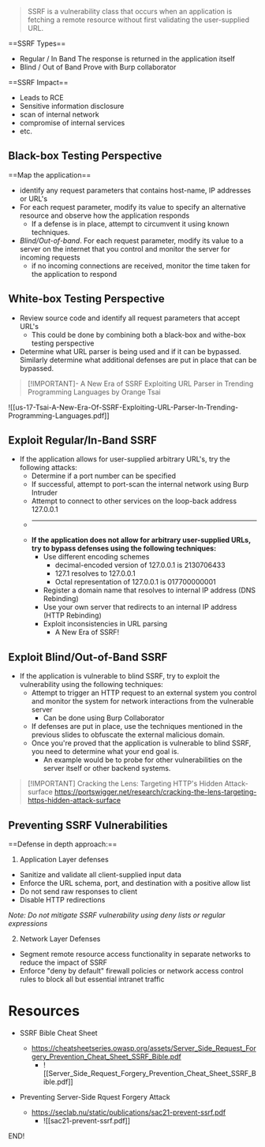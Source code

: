 >SSRF is a vulnerability class that occurs when an application is fetching a remote resource without first validating the user-supplied URL.

==SSRF Types==
* Regular / In Band
	The response is returned in the application itself
* Blind / Out of Band
	Prove with Burp collaborator

==SSRF Impact==
* Leads to RCE
* Sensitive information disclosure
* scan of internal network
* compromise of internal services
* etc.

## Black-box Testing Perspective
 
==Map the application==
* identify any request parameters that contains host-name,  IP addresses or URL's
* For each request parameter, modify its value to specify an alternative resource and observe how the application responds
	* If a defense is in place, attempt to circumvent it using known techniques.
* *Blind/Out-of-band*. For each request parameter, modify its value to a server on the internet that you control and monitor the server for incoming requests
	* if no incoming connections are received, monitor the time taken for the application to respond

## White-box Testing Perspective

* Review source code and identify all request parameters that accept URL's
	* This could be done by combining both a black-box and withe-box testing perspective
* Determine what URL parser is being used and if it can be bypassed. Similarly determine what additional defenses are put in place that can be bypassed.

> [!IMPORTANT]- A New Era of SSRF
> Exploiting URL Parser in Trending Programming Languages by Orange Tsai
> 
![[us-17-Tsai-A-New-Era-Of-SSRF-Exploiting-URL-Parser-In-Trending-Programming-Languages.pdf]]

## Exploit Regular/In-Band SSRF

* If the application allows for user-supplied arbitrary URL's, try the following attacks:
	+ Determine if a port number can be specified
	+ If successful, attempt to port-scan the internal network using Burp Intruder
	+ Attempt to connect to other services on the loop-back address 127.0.0.1
	+ --- 
	+ **If the application does not allow for arbitrary user-supplied URLs, try to bypass defenses using the following techniques:**
		+ Use different encoding schemes
			+ decimal-encoded version of 127.0.0.1 is 2130706433
			+ 127.1 resolves to 127.0.0.1
			+ Octal representation of 127.0.0.1 is 017700000001
		* Register a domain name that resolves to internal IP address (DNS Rebinding)
		* Use your own server that redirects to an internal IP address (HTTP Rebinding)
		* Exploit inconsistencies in URL parsing
			* A New Era of SSRF!

## Exploit Blind/Out-of-Band SSRF

* If the application is vulnerable to blind SSRF, try to exploit the vulnerability using the following techniques:
	* Attempt to trigger an HTTP request to an external system you control and monitor the system for network interactions from the vulnerable server
		* Can be done using Burp Collaborator
	* If defenses are put in place, use the techniques mentioned in the previous slides to obfuscate the external malicious domain.
	* Once you're proved that the application is vulnerable to blind SSRF, you need to determine what your end goal is.
		* An example would be to probe for other vulnerabilities on the server itself or other backend systems.


> [!IMPORTANT] Cracking the Lens:
> Targeting HTTP's Hidden Attack-surface
> https://portswigger.net/research/cracking-the-lens-targeting-https-hidden-attack-surface

## Preventing SSRF Vulnerabilities

==Defense in depth approach:==
 1. Application Layer defenses
* Sanitize and validate all client-supplied input data
* Enforce the URL schema, port, and destination with a positive allow list
* Do not send raw responses to client
* Disable HTTP redirections

*Note: Do not mitigate SSRF vulnerability using deny lists or regular expressions*

2. Network Layer Defenses
* Segment remote resource access functionality in separate networks to reduce the impact of SSRF
* Enforce "deny by default" firewall policies or network access control rules to block all but essential intranet traffic

# Resources
* SSRF Bible Cheat Sheet
	* https://cheatsheetseries.owasp.org/assets/Server_Side_Request_Forgery_Prevention_Cheat_Sheet_SSRF_Bible.pdf
		* ![[Server_Side_Request_Forgery_Prevention_Cheat_Sheet_SSRF_Bible.pdf]]

* Preventing Server-Side Rquest Forgery Attack
	* https://seclab.nu/static/publications/sac21-prevent-ssrf.pdf
		* ![[sac21-prevent-ssrf.pdf]]

END!